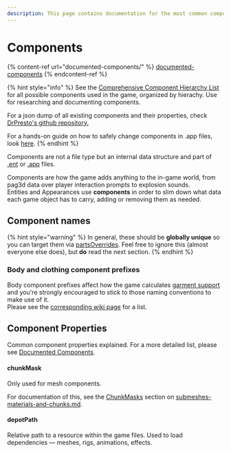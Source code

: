 ```yaml
---
description: This page contains documentation for the most common component types. WIP.
---
```


# Components

{% content-ref url="documented-components/" %}
[documented-components](documented-components/)
{% endcontent-ref %}

{% hint style="info" %}
See the [Comprehensive Component Hierarchy List](comprehensive-components-list.md) for all possible components used in the game, organized by hierachy. Use for researching and documenting components.

For a json dump of all existing components and their properties, check [DrPresto's github repository.](https://github.com/DoctorPresto/Cyberpunk-File-Types/blob/main/lists/entComponent\_types.json)

For a hands-on guide on how to safely change components in .app files, look [here](../../modding-guides/npcs/appearances-change-the-looks.md#safely-adding-components).
{% endhint %}

Components are not a file type but an internal data structure and part of [.ent](./#.ent-entity) or [.app](./#.app-appearance-definition) files.&#x20;

Components are how the game adds anything to the in-game world, from pag3d data over player interaction prompts to explosion sounds.\
Entities and Appearances use **components** in order to slim down what data each game object has to carry, adding or removing them as needed.

## Component names

{% hint style="warning" %}
In general, these should be **globally unique** so you can target them via [partsOverrides](../../modding-guides/items-equipment/influencing-other-items.md#partsoverrides). Feel free to ignore this (almost everyone else does), but **do** read the next section.
{% endhint %}

### Body and clothing component prefixes

Body component prefixes affect how the game calculates [garment support](../../3d-modelling/garment-support-how-does-it-work/) and you're strongly encouraged to stick to those naming conventions to make use of it. \
Please see the [corresponding wiki page](../../3d-modelling/garment-support-how-does-it-work/#component-prefixes) for a list.

## Component Properties

Common component properties explained. For a more detailed list, please see [Documented Components](documented-components/).

#### chunkMask

Only used for mesh components.&#x20;

For documentation of this, see the [ChunkMasks](../3d-objects-.mesh-files/submeshes-materials-and-chunks.md#chunkmasks-partially-hiding-meshes) section on [submeshes-materials-and-chunks.md](../3d-objects-.mesh-files/submeshes-materials-and-chunks.md "mention").

#### depotPath

Relative path to a resource within the game files. Used to load dependencies — meshes, rigs, animations, effects.

